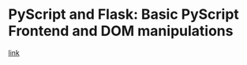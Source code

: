 # PyScript and Flask: Basic PyScript Frontend and DOM manipulations 

[link](https://www.youtube.com/watch?v=WZRNbspsjFM)